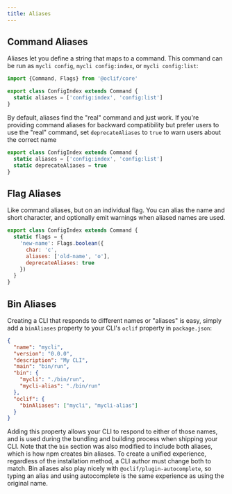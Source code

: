 ```yaml
---
title: Aliases
---
```


## Command Aliases
Aliases let you define a string that maps to a command. This command can be run as `mycli config`, `mycli config:index`, or `mycli config:list`:

```js
import {Command, Flags} from '@oclif/core'

export class ConfigIndex extends Command {
  static aliases = ['config:index', 'config:list']
}
```

By default, aliases find the "real" command and just work.  If you're providing command aliases for backward compatibility but prefer users to use the "real" command, set `deprecateAliases` to `true` to warn users about the correct name

```js
export class ConfigIndex extends Command {
  static aliases = ['config:index', 'config:list']
  static deprecateAliases = true
}
```

## Flag Aliases

Like command aliases, but on an individual flag.  You can alias the name and short character, and optionally emit warnings when aliased names are used.

```js
export class ConfigIndex extends Command {
  static flags = {
    'new-name': Flags.boolean({
      char: 'c',
      aliases: ['old-name', 'o'],
      deprecateAliases: true
    })
  }
}

```

## Bin Aliases

Creating a CLI that responds to different names or "aliases" is easy, simply add a `binAliases` property to your CLI's `oclif` property in `package.json`:

```json
{
  "name": "mycli",
  "version": "0.0.0",
  "description": "My CLI",
  "main": "bin/run",
  "bin": {
    "mycli": "./bin/run",
    "mycli-alias": "./bin/run"
  },
  "oclif": {
    "binAliases": ["mycli", "mycli-alias"]
  }
}
```

Adding this property allows your CLI to respond to either of those names, and is used during the bundling and building process when shipping your CLI. Note that the `bin` section was also modified to include both aliases, which is how npm creates bin aliases. To create a unified experience, regardless of the installation method, a CLI author must change both to match. Bin aliases also play nicely with `@oclif/plugin-autocomplete`, so typing an alias and using autocomplete is the same experience as using the original name.

